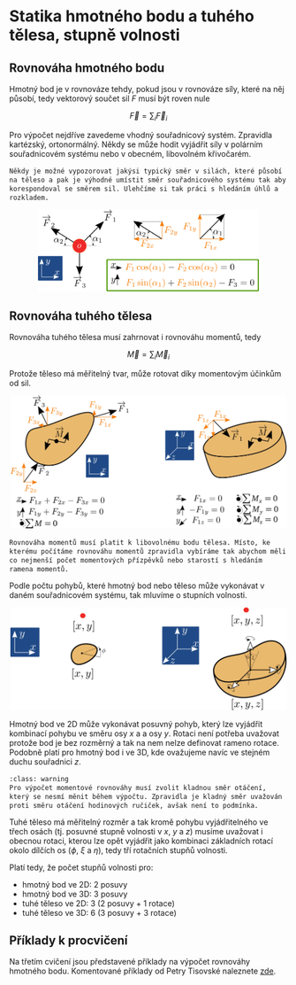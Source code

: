 # Statika hmotného bodu a tuhého tělesa, stupně volnosti

## Rovnováha hmotného bodu

Hmotný bod je v rovnováze tehdy, pokud jsou v rovnováze síly, které na něj působí, tedy vektorový součet sil $F$ musí být roven nule

$$
\overrightarrow{F} = \sum_i \overrightarrow{F}_i
$$

Pro výpočet nejdříve zavedeme vhodný souřadnicový systém. Zpravidla kartézský, ortonormálný. Někdy se může hodit vyjádřit síly v polárním souřadnicovém systému nebo v obecném, libovolném křivočarém.

```{admonition} Poznámka
Někdy je možné vypozorovat jakýsi typický směr v silách, které působí na těleso a pak je výhodné umístit směr souřadnicového systému tak aby korespondoval se směrem sil. Ulehčíme si tak práci s hledáním úhlů a rozkladem.
```

<p align="center">
    <img src="obrazky/prednaska03/statika_HM.png" alt="rovnováha hmotného bodu" width="400"/>
</p>

## Rovnováha tuhého tělesa

Rovnováha tuhého tělesa musí zahrnovat i rovnováhu momentů, tedy

$$
\overrightarrow{M} = \sum_i \overrightarrow{M}_i
$$

Protože těleso má měřitelný tvar, může rotovat díky momentovým účinkům od sil.

<p align="center">
    <img src="obrazky/prednaska03/statika_tuhe_teleso.png" alt="rovnováha tuhého tělesa" width="500"/>
</p>

```{admonition} Poznámka
Rovnováha momentů musí platit k libovolnému bodu tělesa. Místo, ke kterému počítáme rovnováhu momentů zpravidla vybíráme tak abychom měli co nejmenší počet momentových přízpěvků nebo starostí s hledáním ramena momentů.
```

Podle počtu pohybů, které hmotný bod nebo těleso může vykonávat v daném souřadnicovém systému, tak mluvíme o stupních volnosti.

<p align="center">
    <img src="obrazky/prednaska03/stupne_volnosti.png" alt="stupně volnosti hmotného bodu a tělesa" width="500"/>
</p>


Hmotný bod ve 2D může vykonávat posuvný pohyb, který lze vyjádřit kombinací pohybu ve směru osy $x$ a a osy $y$. Rotaci není potřeba uvažovat protože bod je bez rozměrný a tak na nem nelze definovat rameno rotace. Podobně platí pro hmotný bod i ve 3D, kde ovažujeme navíc ve stejném duchu souřadnici $z$.

```{admonition} Varování
:class: warning
Pro výpočet momentové rovnováhy musí zvolit kladnou směr otáčení, který se nesmí měnit během výpočtu. Zpravidla je kladný směr uvažován proti směru otáčení hodinových ručiček, avšak není to podmínka.
```

Tuhé těleso má měřitelný rozměr a tak kromě pohybu vyjádřitelného ve třech osách (tj. posuvné stupně volnosti v $x$, $y$ a $z$) musíme uvažovat i obecnou rotaci, kterou lze opět vyjádřit jako kombinaci základních rotací okolo dílčích os ($\phi$, $\xi$ a $\eta$), tedy tří rotačních stupňů volnosti.

Platí tedy, že počet stupňů volnosti pro:
- hmotný bod ve 2D: 2 posuvy
- hmotný bod ve 3D: 3 posuvy
- tuhé těleso ve 2D: 3 (2 posuvy + 1 rotace)
- tuhé těleso ve 3D: 6 (3 posuvy + 3 rotace)

## Příklady k procvičení

Na třetím cvičení jsou představené příklady na výpočet rovnováhy hmotného bodu. Komentované příklady od Petry Tisovské naleznete [zde](https://owncloud.cesnet.cz/index.php/s/B6rnY54Dp7JOsC2).